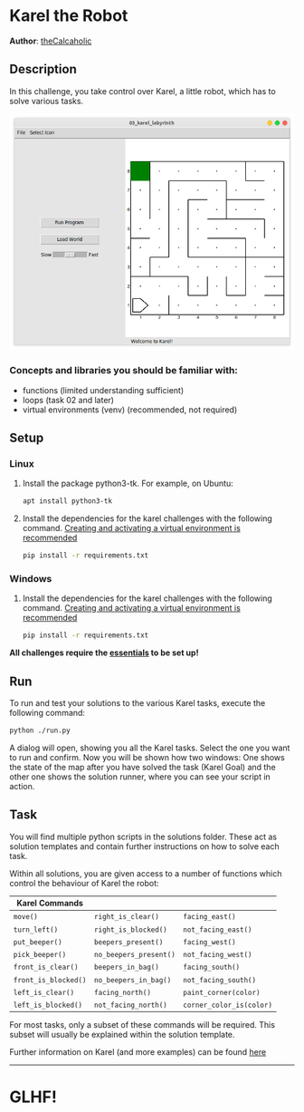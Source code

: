# Karel the Robot

**Author**: [theCalcaholic][1]

## Description

In this challenge, you take control over Karel, a little robot, which has to solve various tasks.

![karel-screenshot][5]

### Concepts and libraries you should be familiar with:

- functions (limited understanding sufficient)
- loops (task 02 and later)
- virtual environments (venv) (recommended, not required)

## Setup

### Linux

1. Install the package python3-tk. For example, on Ubuntu: 
    ```sh
    apt install python3-tk
    ```
2. Install the dependencies for the karel challenges with the following command.
   [Creating and activating a virtual environment is recommended][3]
   ```sh
   pip install -r requirements.txt
   ```


### Windows

1. Install the dependencies for the karel challenges with the following command.
   [Creating and activating a virtual environment is recommended][3]
   ```sh
   pip install -r requirements.txt
   ```


**All challenges require the [essentials][2] to be set up!**

## Run

To run and test your solutions to the various Karel tasks, execute the following command:

```sh
python ./run.py
```

A dialog will open, showing you all the Karel tasks. Select the one you want to run and confirm.
Now you will be shown how two windows: One shows the state of the map after you have solved the task (Karel Goal) and
the other one shows the solution runner, where you can see your script in action.

## Task

You will find multiple python scripts in the solutions folder. These act as solution templates and contain 
further instructions on how to solve each task.

Within all solutions, you are given access to a number of functions which control the behaviour of Karel the robot:


| Karel Commands       |                        |                          |
| -------------------- | ---------------------- | ------------------------ |
| `move()`             | `right_is_clear()`     | `facing_east()`          |
| `turn_left()`        | `right_is_blocked()`   | `not_facing_east()`      |
| `put_beeper()`       | `beepers_present()`    | `facing_west()`          |
| `pick_beeper()`      | `no_beepers_present()` | `not_facing_west()`      |
| `front_is_clear()`   | `beepers_in_bag()`     | `facing_south()`         |
| `front_is_blocked()` | `no_beepers_in_bag()`  | `not_facing_south()`     |
| `left_is_clear()`    | `facing_north()`       | `paint_corner(color)`    |
| `left_is_blocked()`  | `not_facing_north()`   | `corner_color_is(color)` |

For most tasks, only a subset of these commands will be required. This subset will usually be
explained within the solution template.


Further information on Karel (and more examples) can be found [here][4]

---

# GLHF!

[1]: https://github.com/theCalcaholic
[2]: ../../docs/Essentials.md
[3]: ../../docs/venv.md
[4]: https://compedu.stanford.edu/karel-reader/docs/python/en/intro.html
[5]: karel_screenshot.png